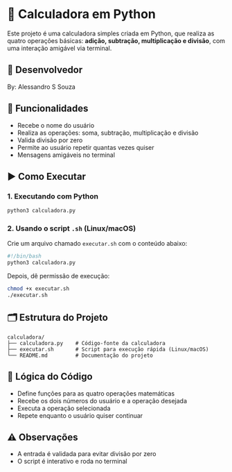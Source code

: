 # 🧮 Calculadora em Python

Este projeto é uma calculadora simples criada em Python, que realiza as quatro operações básicas: **adição, subtração, multiplicação e divisão**, com uma interação amigável via terminal.

## 👤 Desenvolvedor
By: Alessandro S Souza

## 🚀 Funcionalidades

- Recebe o nome do usuário
- Realiza as operações: soma, subtração, multiplicação e divisão
- Valida divisão por zero
- Permite ao usuário repetir quantas vezes quiser
- Mensagens amigáveis no terminal

## ▶️ Como Executar

### 1. Executando com Python

```bash
python3 calculadora.py
```

### 2. Usando o script `.sh` (Linux/macOS)

Crie um arquivo chamado `executar.sh` com o conteúdo abaixo:

```bash
#!/bin/bash
python3 calculadora.py
```

Depois, dê permissão de execução:

```bash
chmod +x executar.sh
./executar.sh
```

## 🗂 Estrutura do Projeto

```
calculadora/
├── calculadora.py    # Código-fonte da calculadora
├── executar.sh       # Script para execução rápida (Linux/macOS)
└── README.md         # Documentação do projeto
```

## 🧠 Lógica do Código

- Define funções para as quatro operações matemáticas
- Recebe os dois números do usuário e a operação desejada
- Executa a operação selecionada
- Repete enquanto o usuário quiser continuar

## ⚠️ Observações

- A entrada é validada para evitar divisão por zero
- O script é interativo e roda no terminal
